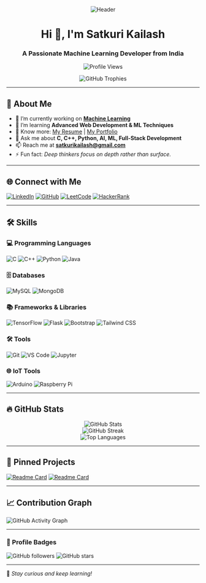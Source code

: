 <p align="center">
  <img src="https://i.giphy.com/media/V4NSR1NG2p0KeJJyr5/giphy.gif" alt="Header"/>
</p>

<h1 align="center">Hi 👋, I'm Satkuri Kailash</h1>
<h3 align="center">A Passionate Machine Learning Developer from India</h3>

<p align="center">
  <img src="https://komarev.com/ghpvc/?username=kailashsatkuri-warangal&label=Profile%20views&color=0e75b6&style=flat" alt="Profile Views"/>
</p>

<p align="center">
  <img src="https://github-profile-trophy.vercel.app/?username=kailashsatkuri-warangal&margin-w=5&theme=darkhub" alt="GitHub Trophies"/>
</p>

---

## 🚀 About Me

- 🔭 I’m currently working on **[Machine Learning](https://github.com/satkurikailash/satkurikailash)**
- 🌱 I’m learning **Advanced Web Development & ML Techniques**
- 📄 Know more: [My Resume](https://drive.google.com/file/d/1vU1keywtApqyPs9-SuG4L4vbg8gGwLpi/view?usp=sharing) | [My Portfolio](https://satkuri-kailash-portfolio.vercel.app/)
- 💬 Ask me about **C, C++, Python, AI, ML, Full-Stack Development**
- 📫 Reach me at **satkurikailash@gmail.com**
- ⚡ Fun fact: *Deep thinkers focus on depth rather than surface.*

---

## 🌐 Connect with Me

[![LinkedIn](https://img.shields.io/badge/LinkedIn-0077B5?style=for-the-badge&logo=linkedin)](https://www.linkedin.com/in/satkuri-kailash/)
[![GitHub](https://img.shields.io/badge/GitHub-181717?style=for-the-badge&logo=github)](https://github.com/KailashSatkuri-warangal)
[![LeetCode](https://img.shields.io/badge/LeetCode-FFA116?style=for-the-badge&logo=leetcode)](https://leetcode.com/u/2203a52174/)
[![HackerRank](https://img.shields.io/badge/HackerRank-00EA64?style=for-the-badge&logo=hackerrank)](https://www.hackerrank.com/profile/2203a52174)

---

## 🛠️ Skills

### 💻 Programming Languages
![C](https://img.shields.io/badge/C-00599C?style=for-the-badge&logo=c&logoColor=white)
![C++](https://img.shields.io/badge/C++-00599C?style=for-the-badge&logo=c%2B%2B&logoColor=white)
![Python](https://img.shields.io/badge/Python-3776AB?style=for-the-badge&logo=python&logoColor=white)
![Java](https://img.shields.io/badge/Java-007396?style=for-the-badge&logo=java&logoColor=white)

### 🗄️ Databases
![MySQL](https://img.shields.io/badge/MySQL-4479A1?style=for-the-badge&logo=mysql&logoColor=white)
![MongoDB](https://img.shields.io/badge/MongoDB-47A248?style=for-the-badge&logo=mongodb&logoColor=white)

### 📚 Frameworks & Libraries
![TensorFlow](https://img.shields.io/badge/TensorFlow-FF6F00?style=for-the-badge&logo=tensorflow)
![Flask](https://img.shields.io/badge/Flask-000000?style=for-the-badge&logo=flask)
![Bootstrap](https://img.shields.io/badge/Bootstrap-563D7C?style=for-the-badge&logo=bootstrap)
![Tailwind CSS](https://img.shields.io/badge/Tailwind%20CSS-38B2AC?style=for-the-badge&logo=tailwind-css)

### 🛠️ Tools
![Git](https://img.shields.io/badge/Git-F05032?style=for-the-badge&logo=git)
![VS Code](https://img.shields.io/badge/VS%20Code-007ACC?style=for-the-badge&logo=visual-studio-code)
![Jupyter](https://img.shields.io/badge/Jupyter-F37626?style=for-the-badge&logo=jupyter)

### 🌐 IoT Tools
![Arduino](https://img.shields.io/badge/Arduino-00979D?style=for-the-badge&logo=arduino)
![Raspberry Pi](https://img.shields.io/badge/Raspberry%20Pi-C51A4A?style=for-the-badge&logo=raspberry-pi)

---

## 🔥 GitHub Stats

<p align="center">
  <img src="https://github-readme-stats.vercel.app/api?username=kailashsatkuri-warangal&show_icons=true&theme=radical" alt="GitHub Stats"/>
  <br>
  <img src="https://github-readme-streak-stats.herokuapp.com/?user=kailashsatkuri-warangal&theme=highcontrast" alt="GitHub Streak"/>
  <br>
  <img src="https://github-readme-stats.vercel.app/api/top-langs/?username=kailashsatkuri-warangal&layout=compact&theme=dark" alt="Top Languages"/>
</p>

---

## 📌 Pinned Projects

[![Readme Card](https://github-readme-stats.vercel.app/api/pin/?username=kailashsatkuri-warangal&repo=satkurikailash&theme=radical)](https://github.com/kailashsatkuri-warangal/satkurikailash)
[![Readme Card](https://github-readme-stats.vercel.app/api/pin/?username=kailashsatkuri-warangal&repo=crop-detection&theme=radical)](https://github.com/kailashsatkuri-warangal/crop-detection)

---

## 📈 Contribution Graph

![GitHub Activity Graph](https://activity-graph.herokuapp.com/graph?username=kailashsatkuri-warangal&theme=react-dark)

---

### 🎯 Profile Badges

![GitHub followers](https://img.shields.io/github/followers/kailashsatkuri-warangal?style=social)
![GitHub stars](https://img.shields.io/github/stars/kailashsatkuri-warangal?style=social)

---

🚀 *Stay curious and keep learning!*

